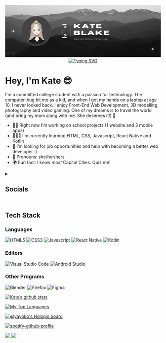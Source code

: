 <img src="https://github.com/YayoKB/YayoKB/blob/main/gh%20header1.png"/>

<div align="center"><a href="https://git.io/typing-svg"><img src="https://readme-typing-svg.demolab.com?font=VT323&size=32&duration=6000&pause=2000&color=33A781&center=true&vCenter=true&multiline=true&width=650&lines=Pineapple+on+pizza%2C+cat+person%2C+tea+lover%2C+gamer" alt="Typing SVG" /></a></div>

# Hey, I'm Kate 😎
I'm a committed college student with a passion for technology. The computer-bug bit me as a kid, and when I got my hands on a laptop at age 10, I never looked back. I enjoy Front-End Web Development, 3D modelling, photography and video gaming. One of my dreams is to travel the world (and bring my mom along with me. She deserves it!) 💙

- ✍🏻 Right now I'm working on school projects (1 website and 3 mobile apps) 
- 👩🏼‍🎓 I’m currently learning HTML, CSS, Javascript, React Native and Kotlin 
- 🔎 I’m looking for job opportunities and help with becoming a better web developer :)
- 🌸 Pronouns: she/her/hers 
- 🌍 Fun fact: I know *most* Capital Cities. Quiz me!

<details>
  <summary><h2>Socials<h2></summary>
  
  [![LinkedIn](https://img.shields.io/badge/linkedin-%230077B5.svg?style=for-the-badge&logo=linkedin&logoColor=white)](https://linkedin.com/kateblake3)
  [![Gmail](https://img.shields.io/badge/Gmail-D14836?style=for-the-badge&logo=gmail&logoColor=white)](mailto:kateellablake@gmail.com)
  [![Behance](https://img.shields.io/badge/Behance-1769ff?style=for-the-badge&logo=behance&logoColor=white)](https://www.behance.net/yayokb)
  [![Steam](https://img.shields.io/badge/steam-%23000000.svg?style=for-the-badge&logo=steam&logoColor=white)](https://steamcommunity.com/id/yayokb/)
  [![Spotify](https://img.shields.io/badge/Spotify-1ED760?style=for-the-badge&logo=spotify&logoColor=white)](https://open.spotify.com/user/6ln43afcfjuwrkja4x1ls3gs2)
</details>

## Tech Stack
### Languages
![HTML5](https://img.shields.io/badge/html5-%23E34F26.svg?style=for-the-badge&logo=html5&logoColor=E34F26&labelColor=111111)
![CSS3](https://img.shields.io/badge/css3-%231572B6.svg?style=for-the-badge&logo=css3&logoColor=1572B6&labelColor=111111)
![Javascript](https://img.shields.io/badge/-Javascript-F0DB4F?style=for-the-badge&logo=javascript&logoColor=F0DB4F&labelColor=111111)
![React Native](https://img.shields.io/badge/react_native-%2320232a.svg?style=for-the-badge&logo=react&color=61DAFB&logoColor=61DAFB&labelColor=111111)
![Kotlin](https://img.shields.io/badge/kotlin-%237F52FF.svg?style=for-the-badge&logo=kotlin&logoColor=7F52FF&labelColor=111111)
### Editors
![Visual Studio Code](https://img.shields.io/badge/Visual%20Studio%20Code-0078d7.svg?style=for-the-badge&logo=visual-studio-code&logoColor=007ACC&labelColor=111111)
![Android Studio](https://img.shields.io/badge/Android%20Studio-3DDC84.svg?style=for-the-badge&logo=android-studio&logoColor=3DDC84&labelColor=111111)
### Other Programs
![Blender](https://img.shields.io/badge/blender-%23F5792A.svg?style=for-the-badge&logo=blender&logoColor=F5792A&labelColor=111111)
![Firefox](https://img.shields.io/badge/Firefox-FF7139?style=for-the-badge&logo=Firefox-Browser&logoColor=FF7139&labelColor=111111)
![Figma](https://img.shields.io/badge/figma-%23F24E1E.svg?style=for-the-badge&logo=figma&logoColor=F24E1E&labelColor=111111)

[![Kate’s github stats](https://github-readme-stats.vercel.app/api?username=yayokb&show_icons=true&hide_border=true&bg_color=90,1a1a1a,00402C&title_color=1AFFB7&text_color=EFFFFA&icon_color=00FFA9&border_radius=20&custom_title=These%20are%20my%20Github%20stats!&card_width=500)](https://github.com/anuraghazra/github-readme-stats)

[![My Top Languages](https://github-readme-stats.vercel.app/api/top-langs/?username=yayokb&hide_border=true&bg_color=90,1a1a1a,00402C&title_color=1AFFB7&text_color=EFFFFA&icon_color=00FFA9&border_radius=20&custom_title=My%20most%20commonly%20used%20languages&card_width=500)](https://github.com/anuraghazra/github-readme-stats)

[![@yayokb's Holopin board](https://holopin.io/api/user/board?user=yayokb)](https://holopin.io/@yayokb)

[![spotify-github-profile](https://spotify-github-profile.vercel.app/api/view?uid=6ln43afcfjuwrkja4x1ls3gs2&cover_image=true&theme=default&bar_color=4eb150&bar_color_cover=true)](https://spotify-github-profile.vercel.app/api/view?uid=6ln43afcfjuwrkja4x1ls3gs2&redirect=true)

![](https://visitor-badge-reloaded.herokuapp.com/badge?page_id=yayokb-yayokb&color=1AFFB7&lcolor=222222&style=for-the-badge&logo=Github)
![](https://hit.yhype.me/github/profile?user_id=38580104)
